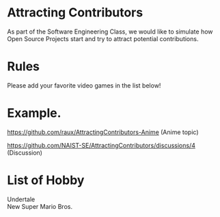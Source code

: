 # Attracting Contributors
As part of the Software Engineering Class, we would like to simulate how Open Source Projects start and try to attract potential contributions.

# Rules

Please add your favorite video games in the list below! 

# Example. 
https://github.com/raux/AttractingContributors-Anime (Anime topic)

https://github.com/NAIST-SE/AttractingContributors/discussions/4 (Discussion)

# List of Hobby
Undertale</br>
New Super Mario Bros.</br>
